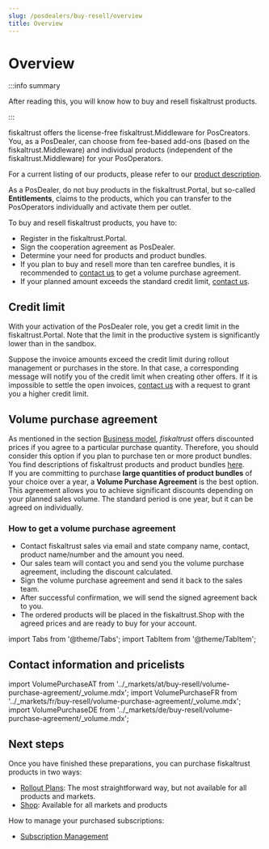 ```yaml
---
slug: /posdealers/buy-resell/overview
title: Overview
---
```

# Overview

:::info summary

After reading this, you will know how to buy and resell fiskaltrust products.

:::

fiskaltrust offers the license-free fiskaltrust.Middleware for PosCreators. You, as a PosDealer, can choose from fee-based add-ons (based on the fiskaltrust.Middleware) and individual products (independent of the fiskaltrust.Middleware) for your PosOperators.

For a current listing of our products, please refer to our [product description](./products/overview.md).

As a PosDealer, do not buy products in the fiskaltrust.Portal, but so-called **Entitlements**, claims to the products, which you can transfer to the PosOperators individually and activate them per outlet. 

To buy and resell fiskaltrust products, you have to:
* Register in the fiskaltrust.Portal.
* Sign the cooperation agreement as PosDealer.
* Determine your need for products and product bundles.
* If you plan to buy and resell more than ten carefree bundles, it is recommended to [contact us](buying-reselling.md#contact-information-and-pricelists) to get a volume purchase agreement. 
* If your planned amount exceeds the standard credit limit, [contact us](buying-reselling.md#contact-information-and-pricelists).


## Credit limit

With your activation of the PosDealer role, you get a credit limit in the fiskaltrust.Portal. Note that the limit in the productive system is significantly lower than in the sandbox.

Suppose the invoice amounts exceed the credit limit during rollout management or purchases in the store. In that case, a corresponding message will notify you of the credit limit when creating other offers. 
If it is impossible to settle the open invoices, [contact us](buying-reselling.md#contact-information-and-pricelists) with a request to grant you a higher credit limit. 

## Volume purchase agreement

As mentioned in the section [Business model](../overview/business-model.md), _fiskaltrust_ offers discounted prices if you agree to a particular purchase quantity. Therefore, you should consider this option if you plan to purchase ten or more product bundles. You find descriptions of fiskaltrust products and product bundles [here](products.md).  
If you are committing to purchase **large quantities of product bundles** of your choice over a year, a **Volume Purchase Agreement** is the best option. This agreement allows you to achieve significant discounts depending on your planned sales volume.
The standard period is one year, but it can be agreed on individually. 

### How to get a volume purchase agreement

* Contact fiskaltrust sales via email and state company name, contact, product name/number and the amount you need.
* Our sales team will contact you and send you the volume purchase agreement, including the discount calculated.
* Sign the volume purchase agreement and send it back to the sales team.
* After successful confirmation, we will send the signed agreement back to you.
* The ordered products will be placed in the fiskaltrust.Shop with the agreed prices and are ready to buy for your account.

import Tabs from '@theme/Tabs';
import TabItem from '@theme/TabItem';

## Contact information and pricelists

import VolumePurchaseAT from '../_markets/at/buy-resell/volume-purchase-agreement/_volume.mdx';
import VolumePurchaseFR from '../_markets/fr/buy-resell/volume-purchase-agreement/_volume.mdx';
import VolumePurchaseDE from '../_markets/de/buy-resell/volume-purchase-agreement/_volume.mdx';

<Tabs groupId="market">

  <TabItem value="AT" label="Austria">
    <VolumePurchaseAT />
  </TabItem>

  <TabItem value="FR" label="France">
    <VolumePurchaseFR />
  </TabItem>

  <TabItem value="DE" label="Germany">
    <VolumePurchaseDE />
  </TabItem>

</Tabs>

## Next steps

Once you have finished these preparations, you can purchase fiskaltrust products in two ways:

* [Rollout Plans](./rollout-plans.md): The most straightforward way, but not available for all products and markets.
* [Shop](./shop.md): Available for all markets and products

How to manage your purchased subscriptions:
* [Subscription Management](./subscription-management.md)